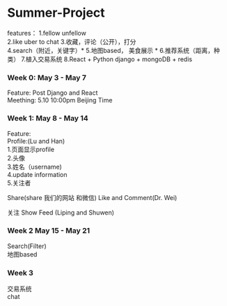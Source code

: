 # Summer-Project 
features：
1.fellow unfellow  
2.like uber to chat 
3.收藏，评论（公开），打分  
4.search（附近，关键字）*
5.地图based， 美食展示 *
6.推荐系统（距离，种类）
7.植入交易系统 
8.React + Python django + mongoDB + redis 


### Week 0: May 3 - May 7 
Feature: Post Django and React  
Meething: 5.10 10:00pm Beijing Time

### Week 1: May 8 - May 14 
Feature:  
Profile:(Lu and Han)  
1.页面显示profile   
2.头像   
3.姓名（username)    
4.update information   
5.关注者  

Share(share 我们的网站 和微信) Like and Comment(Dr. Wei)  

关注 Show Feed (Liping and Shuwen)  

### Week 2 May 15 - May 21
Search(Filter)  
地图based  

### Week 3
交易系统  
chat  
